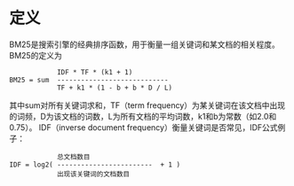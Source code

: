 # 定义

BM25是搜索引擎的经典排序函数，用于衡量一组关键词和某文档的相关程度。BM25的定义为

```
            IDF * TF * (k1 + 1)
BM25 = sum  ----------------------------
            TF + k1 * (1 - b + b * D / L)
```

其中sum对所有关键词求和，TF（term frequency）为某关键词在该文档中出现的词频，D为该文档的词数，L为所有文档的平均词数，k1和b为常数（如2.0和0.75）。
IDF（inverse document frequency）衡量关键词是否常见，IDF公式例子：

```
            总文档数目
IDF = log2( ------------------------  + 1 )
            出现该关键词的文档数目
```
